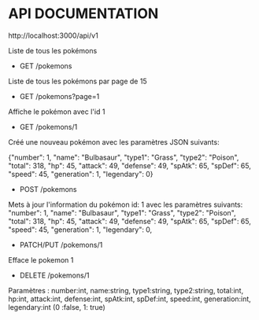 # API DOCUMENTATION

http://localhost:3000/api/v1

Liste de tous les pokémons
* GET /pokemons

Liste de tous les pokémons par page de 15
* GET /pokemons?page=1 

Affiche le pokémon avec l'id 1
* GET /pokemons/1

Créé une nouveau pokémon avec les paramètres JSON suivants:

{"number": 1,
"name": "Bulbasaur",
"type1": "Grass",
"type2": "Poison",
"total": 318,
"hp": 45,
"attack": 49,
"defense": 49,
"spAtk": 65,
"spDef": 65,
"speed": 45,
"generation": 1,
"legendary": 0}

* POST /pokemons

Mets à jour l'information du pokémon id: 1 avec les paramètres suivants:
"number": 1,
"name": "Bulbasaur",
"type1": "Grass",
"type2": "Poison",
"total": 318,
"hp": 45,
"attack": 49,
"defense": 49,
"spAtk": 65,
"spDef": 65,
"speed": 45,
"generation": 1,
"legendary": 0,

* PATCH/PUT /pokemons/1


Efface le pokemon 1
* DELETE /pokemons/1

Paramètres : number:int, name:string, type1:string, type2:string, total:int, hp:int, attack:int, defense:int, spAtk:int, spDef:int, speed:int, generation:int, legendary:int (0 :false, 1: true)
